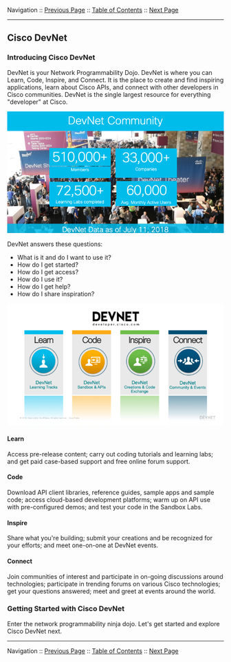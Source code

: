 Navigation :: [Previous Page](LTRPRG-1100-01-Dojo.md) :: [Table of Contents](LTRPRG-1100-00-Intro.md#table-of-contents) :: [Next Page](LTRPRG-1100-01a2-DevNet-Ex1.md)

---

## Cisco DevNet

### Introducing Cisco DevNet

DevNet is your Network Programmability Dojo.  DevNet is where you can Learn, Code, Inspire, and Connect.  It is the 
place to create and find inspiring applications, learn about Cisco APIs, and connect with other developers in Cisco 
communities.  DevNet is the single largest resource for everything "developer" at Cisco.

![Cisco DevNet by the Numbers](assets/DevNetByTheNumbers.png)

DevNet answers these questions:

* What is it and do I want to use it?
* How do I get started?
* How do I get access?
* How do I use it?
* How do I get help?
* How do I share inspiration?

![DevNet: Learn, Code, Inspire, Connect](assets/DevNetLearnCodeInspireConnect.png)

#### Learn

Access pre-release content; carry out coding tutorials and learning labs; and get paid case-based support and free 
online forum support.

#### Code

Download API client libraries, reference guides, sample apps and sample code; access cloud-based development 
platforms; warm up on API use with pre-configured demos; and test your code in the Sandbox Labs.

#### Inspire

Share what you're building; submit your creations and be recognized for your efforts; and meet one-on-one at DevNet 
events.

#### Connect

Join communities of interest and participate in on-going discussions around technologies; participate in trending 
forums on various Cisco technologies; get your questions answered; meet and greet at events around the world.

### Getting Started with Cisco DevNet

Enter the network programmability ninja dojo.  Let's get started and explore Cisco DevNet next.

---

Navigation :: [Previous Page](LTRPRG-1100-01-Dojo.md) :: [Table of Contents](LTRPRG-1100-00-Intro.md#table-of-contents) :: [Next Page](LTRPRG-1100-01a2-DevNet-Ex1.md)
